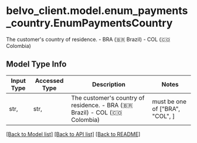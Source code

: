 # belvo_client.model.enum_payments_country.EnumPaymentsCountry

The customer's country of residence.   -  BRA (🇧🇷 Brazil) -  COL (🇨🇴 Colombia) 

## Model Type Info
Input Type | Accessed Type | Description | Notes
------------ | ------------- | ------------- | -------------
str,  | str,  | The customer&#x27;s country of residence.   -  BRA (🇧🇷 Brazil) -  COL (🇨🇴 Colombia)  | must be one of ["BRA", "COL", ] 

[[Back to Model list]](../../README.md#documentation-for-models) [[Back to API list]](../../README.md#documentation-for-api-endpoints) [[Back to README]](../../README.md)

